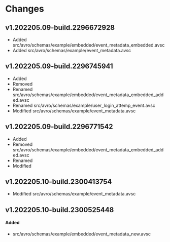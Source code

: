 # Changes

## v1.202205.09-build.2296672928
- Added src/avro/schemas/example/embedded/event_metadata_embedded.avsc
- Added src/avro/schemas/example/event_metadata.avsc
## v1.202205.09-build.2296745941
- Added 
- Removed 
- Renamed src/avro/schemas/example/embedded/event_metadata_embedded_added.avsc
- Renamed src/avro/schemas/example/user_login_attemp_event.avsc
- Modified src/avro/schemas/example/event_metadata.avsc
## v1.202205.09-build.2296771542
- Added 
- Removed src/avro/schemas/example/embedded/event_metadata_embedded_added.avsc
- Renamed 
- Modified 
## v1.202205.10-build.2300413754
- Modified src/avro/schemas/example/event_metadata.avsc
## v1.202205.10-build.2300525448
#### Added
- src/avro/schemas/example/embedded/event_metadata_new.avsc

